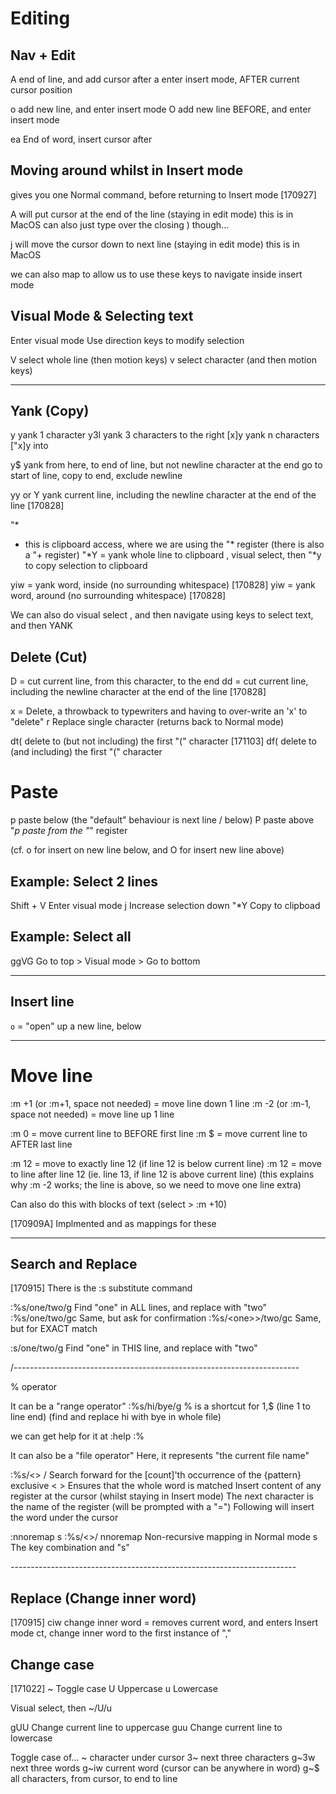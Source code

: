 # Editing

## Nav + Edit
A     end of line, and add cursor after
a     enter insert mode, AFTER current cursor position

o     add new line, and enter insert mode
O     add new line BEFORE, and enter insert mode

ea    End of word, insert cursor after


## Moving around whilst in Insert mode
<C-o>     gives you one Normal command, before returning to Insert mode [170927]

<C-o>A    will put cursor at the end of the line (staying in edit mode)
          this is <C-e> in MacOS
          can also just type over the closing ) though...

<C-o>j    will move the cursor down to next line (staying in edit mode)
          this is <C-n> in MacOS

we can also map <C-hjkl> to allow us to use these keys to navigate inside insert mode


## Visual Mode & Selecting text
Enter visual mode
Use direction keys to modify selection

V       select whole line (then motion keys)
v       select character (and then motion keys)


-------------------------------------------------------------------------
## Yank (Copy)
y           yank 1 character
y3l         yank 3 characters to the right
[x]y        yank n characters
["x]y       into

y$          yank from here, to end of line, but not newline character at the end
go to start of line, copy to end, exclude newline

yy or Y     yank current line, including the newline character at the end of the line [170828]



"*
- this is clipboard access, where we are using the "* register (there is also a "+ register)
"*Y = yank whole line to clipboard
<S-V>, visual select, then "*y to copy selection to clipboard

yiw = yank word, inside (no surrounding whitespace) [170828]
yiw = yank word, around (no surrounding whitespace) [170828]


We can also do visual select
<S-v>, and then navigate using keys to select text, and then YANK


## Delete (Cut)
D = cut current line, from this character, to the end
dd = cut current line, including the newline character at the end of the line [170828]

x = Delete, a throwback to typewriters and having to over-write an 'x' to "delete"
r           Replace single character (returns back to Normal mode)

dt(   delete to (but not including) the first "(" character [171103]
df(   delete to (and including) the first "(" character

# Paste
p     paste below (the "default" behaviour is next line / below)
P     paste above
"*p   paste from the "*" register

(cf. o for insert on new line below, and O for insert new line above)

## Example: Select 2 lines
Shift + V   Enter visual mode
j   Increase selection down
"*Y   Copy to clipboad

## Example: Select all
ggVG  Go to top > Visual mode > Go to bottom

-------------------------------------------------------------------------
## Insert line
`o` = "open" up a new line, below



-------------------------------------------------------------------------
# Move line
:m +1 (or :m+1, space not needed) = move line down 1 line
:m -2 (or :m-1, space not needed) = move line up 1 line

:m 0 = move current line to BEFORE first line
:m $ = move current line to AFTER last line

:m 12 = move to exactly line 12 (if line 12 is below current line)
:m 12 = move to line after line 12 (ie. line 13, if line 12 is above current line)
(this explains why :m -2 works; the line is above, so we need to move one line extra)

Can also do this with blocks of text (select > :m +10)

[170909A] Implmented <A-j> and <A-k> as mappings for these

-------------------

## Search and Replace
[170915]
There is the :s substitute command

:%s/one/two/g         Find "one" in ALL lines, and replace with "two"
:%s/one/two/gc        Same, but ask for confirmation
:%s/\<one>\>/two/gc   Same, but for EXACT match

:s/one/two/g          Find "one" in THIS line, and replace with "two"

/-----------------------------------------------------------------------

% operator

It can be a "range operator"
:%s/hi/bye/g    % is a shortcut for 1,$ (line 1 to line end) (find and replace hi with bye in whole file)

we can get help for it at :help :%

It can also be a "file operator"
Here, it represents "the current file name"

:%s/\<<C-r><C-w>\>
/         Search forward for the [count]'th occurrence of the {pattern} exclusive
\<  \>    Ensures that the whole word is matched
<C-r>     Insert content of any register at the cursor (whilst staying in Insert mode)
          The next character is the name of the register (will be prompted with a "=")
<C-w>     Following <C-r> will insert the word under the cursor


:nnoremap <Leader>s :%s/\<<C-r><C-w>\>/
nnoremap  Non-recursive mapping in Normal mode
<Leader>s   The key combination <Leader> and "s"

\-----------------------------------------------------------------------

## Replace (Change inner word)
[170915]
ciw     change inner word = removes current word, and enters Insert mode
ct,     change inner word to the first instance of ","


## Change case
[171022]
~   Toggle case
U   Uppercase
u   Lowercase

Visual select, then ~/U/u

gUU   Change current line to uppercase
guu   Change current line to lowercase

Toggle case of...
~     character under cursor
3~    next three characters
g~3w  next three words
g~iw  current word (cursor can be anywhere in word)
g~$   all characters, from cursor, to end to line
